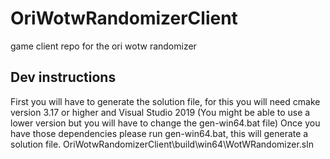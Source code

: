 # OriWotwRandomizerClient
 game client repo for the ori wotw randomizer

## Dev instructions
First you will have to generate the solution file, for this you will need cmake version 3.17 or higher
and Visual Studio 2019 (You might be able to use a lower version but you will have to change the gen-win64.bat file)
Once you have those dependencies please run gen-win64.bat, this will generate a solution file.
OriWotwRandomizerClient\build\win64\WotWRandomizer.sln

